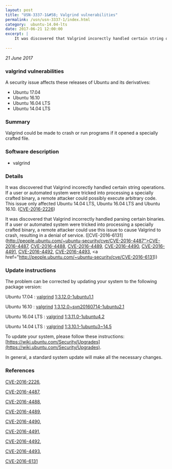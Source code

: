 ```yaml
---
layout: post
title: "USN-3337-1&#58; Valgrind vulnerabilities"
permalink: /usn/usn-3337-1/index.html
category:  ubuntu-14.04-lts
date: 2017-06-21 12:00:00
excerpt: |
    It was discovered that Valgrind incorectly handled certain string operations. If a user or automated system were tricked into processing a specially crafted binary, a remote attacker could possibly execute arbitrary code. This issue only affected Ubuntu 14.04 LTS, Ubuntu 16.04 LTS and Ubuntu 16.10. ([CVE-2016-2226](http://people.ubuntu.com/~ubuntu-security/cve/CVE-2016-2226))
    
--- 
```

 
 

*21 June 2017*

### valgrind vulnerabilities

A security issue affects these releases of Ubuntu and its derivatives:

* Ubuntu 17.04
* Ubuntu 16.10
* Ubuntu 16.04 LTS
* Ubuntu 14.04 LTS

### Summary

Valgrind could be made to crash or run programs if it opened a specially crafted file.

### Software description

* valgrind 

### Details

It was discovered that Valgrind incorectly handled certain string operations. If a user or automated system were tricked into processing a specially crafted binary, a remote attacker could possibly execute arbitrary code. This issue only affected Ubuntu 14.04 LTS, Ubuntu 16.04 LTS and Ubuntu 16.10. ([CVE-2016-2226](http://people.ubuntu.com/~ubuntu-security/cve/CVE-2016-2226))

It was discovered that Valgrind incorrectly handled parsing certain binaries. If a user or automated system were tricked into processing a specially crafted binary, a remote attacker could use this issue to cause Valgrind to crash, resulting in a denial of service. ([CVE-2016-6131](http://people.ubuntu.com/~ubuntu-security/cve/CVE-2016-4487">CVE-2016-4487</a>, <a href="http://people.ubuntu.com/~ubuntu-security/cve/CVE-2016-4488">CVE-2016-4488</a>, <a href="http://people.ubuntu.com/~ubuntu-security/cve/CVE-2016-4489">CVE-2016-4489</a>, <a href="http://people.ubuntu.com/~ubuntu-security/cve/CVE-2016-4490">CVE-2016-4490</a>, <a href="http://people.ubuntu.com/~ubuntu-security/cve/CVE-2016-4491">CVE-2016-4491</a>, <a href="http://people.ubuntu.com/~ubuntu-security/cve/CVE-2016-4492">CVE-2016-4492</a>, <a href="http://people.ubuntu.com/~ubuntu-security/cve/CVE-2016-4493">CVE-2016-4493</a>, <a href="http://people.ubuntu.com/~ubuntu-security/cve/CVE-2016-6131)) 

### Update instructions

The problem can be corrected by updating your system to the following package version:

Ubuntu 17.04
 : [valgrind](https://launchpad.net/ubuntu/+source/valgrind) <span> [1:3.12.0-1ubuntu1.1](https://launchpad.net/ubuntu/+source/valgrind/1:3.12.0-1ubuntu1.1) </span> 

Ubuntu 16.10
 : [valgrind](https://launchpad.net/ubuntu/+source/valgrind) <span> [1:3.12.0~svn20160714-1ubuntu2.1](https://launchpad.net/ubuntu/+source/valgrind/1:3.12.0~svn20160714-1ubuntu2.1) </span> 

Ubuntu 16.04 LTS
 : [valgrind](https://launchpad.net/ubuntu/+source/valgrind) <span> [1:3.11.0-1ubuntu4.2](https://launchpad.net/ubuntu/+source/valgrind/1:3.11.0-1ubuntu4.2) </span> 

Ubuntu 14.04 LTS
 : [valgrind](https://launchpad.net/ubuntu/+source/valgrind) <span> [1:3.10.1-1ubuntu3~14.5](https://launchpad.net/ubuntu/+source/valgrind/1:3.10.1-1ubuntu3~14.5) </span> 

To update your system, please follow these instructions: [https://wiki.ubuntu.com/Security/Upgrades](https://wiki.ubuntu.com/Security/Upgrades).

In general, a standard system update will make all the necessary changes. 

### References

 
 [CVE-2016-2226](http://people.ubuntu.com/~ubuntu-security/cve/CVE-2016-2226), 

 [CVE-2016-4487](http://people.ubuntu.com/~ubuntu-security/cve/CVE-2016-4487), 

 [CVE-2016-4488](http://people.ubuntu.com/~ubuntu-security/cve/CVE-2016-4488), 

 [CVE-2016-4489](http://people.ubuntu.com/~ubuntu-security/cve/CVE-2016-4489), 

 [CVE-2016-4490](http://people.ubuntu.com/~ubuntu-security/cve/CVE-2016-4490), 

 [CVE-2016-4491](http://people.ubuntu.com/~ubuntu-security/cve/CVE-2016-4491), 

 [CVE-2016-4492](http://people.ubuntu.com/~ubuntu-security/cve/CVE-2016-4492), 

 [CVE-2016-4493](http://people.ubuntu.com/~ubuntu-security/cve/CVE-2016-4493), 

 [CVE-2016-6131](http://people.ubuntu.com/~ubuntu-security/cve/CVE-2016-6131)
 

